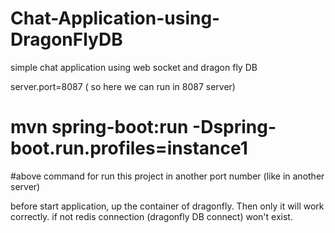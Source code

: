 # Chat-Application-using-DragonFlyDB
simple chat application using web socket and dragon fly DB


server.port=8087  ( so here we can run in 8087 server)
# mvn spring-boot:run -Dspring-boot.run.profiles=instance1
#above command for run this project in another port number (like in another server)

before start application, up the container of dragonfly.
Then only it will work correctly. if not redis connection (dragonfly DB connect) won't exist.